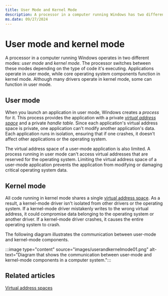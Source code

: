 ```yaml
---
title: User Mode and Kernel Mode
description: A processor in a computer running Windows has two different modes - user mode and kernel mode.
ms.date: 09/27/2024
---
```


# User mode and kernel mode

A processor in a computer running Windows operates in two different modes: *user mode* and *kernel mode*. The processor switches between these modes depending on the type of code it's executing. Applications operate in user mode, while core operating system components function in kernel mode. Although many drivers operate in kernel mode, some can function in user mode.

## User mode 

When you launch an application in user mode, Windows creates a *process* for it. This process provides the application with a private [*virtual address space*](virtual-address-spaces.md) and a private *handle table*. Since each application's virtual address space is private, one application can't modify another application's data. Each application runs in isolation, ensuring that if one crashes, it doesn't affect other applications or the operating system.

The virtual address space of a user-mode application is also limited. A process running in user mode can't access virtual addresses that are reserved for the operating system. Limiting the virtual address space of a user-mode application prevents the application from modifying or damaging critical operating system data.

## Kernel mode

All code running in kernel mode shares a single [virtual address space](virtual-address-spaces.md). As a result, a kernel-mode driver isn't isolated from other drivers or the operating system. If a kernel-mode driver mistakenly writes to the wrong virtual address, it could compromise data belonging to the operating system or another driver. If a kernel-mode driver crashes, it causes the entire operating system to crash.

The following diagram illustrates the communication between user-mode and kernel-mode components.

:::image type="content" source="images/userandkernelmode01.png" alt-text="Diagram that shows the communication between user-mode and kernel-mode components in a computer system.":::

## Related articles

[Virtual address spaces](virtual-address-spaces.md)
